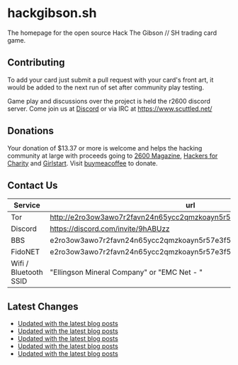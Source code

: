 # hackgibson.sh
The homepage for the open source Hack The Gibson // SH trading card game.


## Contributing

To add your card just submit a pull request with your card's front art, it would be added to the next run of set after community play testing.

Game play and discussions over the project is held the r2600 discord server. Come join us at [Discord](https://discord.com/invite/9hABUzz) or via IRC at https://www.scuttled.net/


## Donations

Your donation of $13.37 or more is welcome and helps the hacking community at large with proceeds going to [2600 Magazine](https://2600.com/), [Hackers for Charity](https://hackersforcharity.org) and [Girlstart](https://girlstart.org).  Visit [buymeacoffee](https://www.buymeacoffee.com/hackgibson.sh) to donate.


## Contact Us

Service | url
-|-
Tor | http://e2ro3ow3awo7r2favn24n65ycc2qmzkoayn5r57e3f56nvjwdcgg32ad.onion
Discord | https://discord.com/invite/9hABUzz
BBS | e2ro3ow3awo7r2favn24n65ycc2qmzkoayn5r57e3f56nvjwdcgg32ad.onion:23
FidoNET | e2ro3ow3awo7r2favn24n65ycc2qmzkoayn5r57e3f56nvjwdcgg32ad.onion:24554
Wifi / Bluetooth SSID | "Ellingson Mineral Company" or "EMC Net - <fidonet address>"

## Latest Changes
<!-- BLOG-POST-LIST:START -->
- [Updated with the latest blog posts](https://github.com/DFW2600/hackgibson.sh/commit/49b1141d66bed47e81aecbe698916c35e6162012)
- [Updated with the latest blog posts](https://github.com/DFW2600/hackgibson.sh/commit/676c78a6f9f4bc0269d6deae8e6dd9e5764b5295)
- [Updated with the latest blog posts](https://github.com/DFW2600/hackgibson.sh/commit/91d376160d119dcc3aeea1284da1d00056303c68)
- [Updated with the latest blog posts](https://github.com/DFW2600/hackgibson.sh/commit/e45c52a10b83d988a7060dbf591f866a3859eb56)
- [Updated with the latest blog posts](https://github.com/DFW2600/hackgibson.sh/commit/5bae27f68cc1f2730aade8c1df73d7cfaa0075fb)
<!-- BLOG-POST-LIST:END -->
